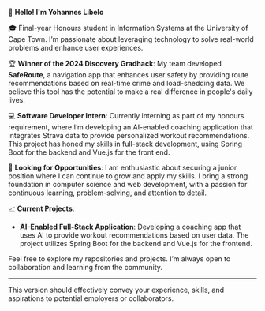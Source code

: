 👋 **Hello! I'm Yohannes Libelo**

🎓 Final-year Honours student in Information Systems at the University of Cape Town. I’m passionate about leveraging technology to solve real-world problems and enhance user experiences.

🏆 **Winner of the 2024 Discovery Gradhack**: My team developed **SafeRoute**, a navigation app that enhances user safety by providing route recommendations based on real-time crime and load-shedding data. We believe this tool has the potential to make a real difference in people's daily lives.

💻 **Software Developer Intern**: Currently interning as part of my honours requirement, where I’m developing an AI-enabled coaching application that integrates Strava data to provide personalized workout recommendations. This project has honed my skills in full-stack development, using Spring Boot for the backend and Vue.js for the front end.

🌟 **Looking for Opportunities**: I am enthusiastic about securing a junior position where I can continue to grow and apply my skills. I bring a strong foundation in computer science and web development, with a passion for continuous learning, problem-solving, and attention to detail.

📈 **Current Projects**:
- **AI-Enabled Full-Stack Application**: Developing a coaching app that uses AI to provide workout recommendations based on user data. The project utilizes Spring Boot for the backend and Vue.js for the frontend.
  
Feel free to explore my repositories and projects. I’m always open to collaboration and learning from the community.

---

This version should effectively convey your experience, skills, and aspirations to potential employers or collaborators.
